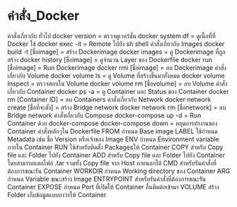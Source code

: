 # คำสั่ง_Docker
 คำสั่งเกี่ยวกับ ทั่วไป
docker version = ตรวจดูเวอร์ชั่น
docker system df = ดูเนื้อที่ที่ Docker ใช้
docker exec -it = Remote ไปยัง sh shell
คำสั่งเกี่ยวกับ Images
docker build -t [ชื่อimage] = สร้าง Dockerimage
docker images = ดู Dockerimage ที่ถูกสร้าง
docker history [ชื่อimage] = ดูจำนวน Layer ของ Dockerfile
docker run [ชื่อimage] = Run Dockerimage
docker rmi [ชื่อimage] = ลบ Dockerimage
คำสั่งเกี่ยวกับ Volume
docker volume ls = ดู Volume ที่สร้างขึ้นมาทั้งหมด
docker volume Inspect = ตรวจสอบใน Volume
docker volume rm [ชื่อvolume] = ลบ Volume
คำสั่งเกี่ยวกับ Container
docker ps -a = ดู Container และ Status ของ Container
docker rm [Container ID] = ลบ Containers
คำสั่งเกี่ยวกับ Network
docker network create [ชื่อที่จะตั้ง] = สร้าง Bridge network
docker network rm [ชื่อnetwork] = ลบ Bridge network
คำสั่งเกี่ยวกับ Compose
docker-compose up -d = Run Container ด้วย docker-compose
docker-compose down = หยุดการทำงานของ Container
คำสั่งหลักๆใน Dockerfile
FROM กำหนด Base image
LABEL ใช้กำหนด Metadata เช่น ชื่อ Version หรือเจ้าของ Image
ENV กำหนด Environment variable ภายใน Container
RUN ใช้สำหรับติดตั้ง Packagesให้ Container
COPY สำหรับ Copy file และ Folder ไปยัง Container
ADD สำหรับ Copy file และ Folder ไปยัง Container โดยสามารถแตกไฟล์ .tar รวมทั้ง Copy file จาก Host ภายนอกได้
CMD สำหรับรันคำสั่งที่ต้องการขณะรัน Container
WORKDIR กำหนด Working directory ของ Container
ARG กำหนด Variable ขณะสร้าง Image
ENTRYPOINT สำหรับรันคำสั่งที่ต้องการขณะรัน Container
EXPOSE กำหนด Port ที่เปิดให้ Container อื่นติดต่อเข้ามา
VOLUME สร้าง Folder เก็บข้อมูลแบบถาวรให้ Container